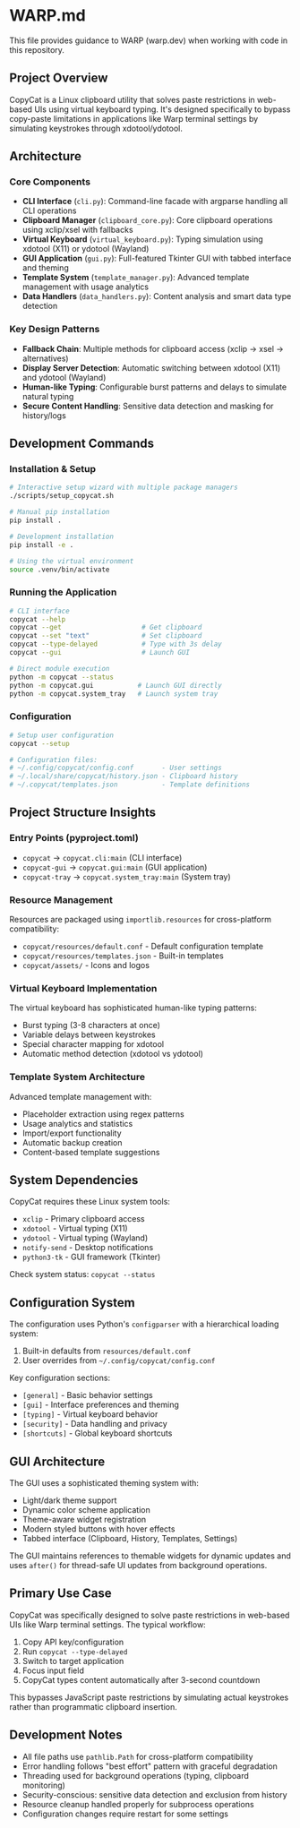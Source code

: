 # WARP.md

This file provides guidance to WARP (warp.dev) when working with code in this repository.

## Project Overview

CopyCat is a Linux clipboard utility that solves paste restrictions in web-based UIs using virtual keyboard typing. It's designed specifically to bypass copy-paste limitations in applications like Warp terminal settings by simulating keystrokes through xdotool/ydotool.

## Architecture

### Core Components

- **CLI Interface** (`cli.py`): Command-line facade with argparse handling all CLI operations
- **Clipboard Manager** (`clipboard_core.py`): Core clipboard operations using xclip/xsel with fallbacks
- **Virtual Keyboard** (`virtual_keyboard.py`): Typing simulation using xdotool (X11) or ydotool (Wayland)
- **GUI Application** (`gui.py`): Full-featured Tkinter GUI with tabbed interface and theming
- **Template System** (`template_manager.py`): Advanced template management with usage analytics
- **Data Handlers** (`data_handlers.py`): Content analysis and smart data type detection

### Key Design Patterns

- **Fallback Chain**: Multiple methods for clipboard access (xclip → xsel → alternatives)
- **Display Server Detection**: Automatic switching between xdotool (X11) and ydotool (Wayland)
- **Human-like Typing**: Configurable burst patterns and delays to simulate natural typing
- **Secure Content Handling**: Sensitive data detection and masking for history/logs

## Development Commands

### Installation & Setup
```bash
# Interactive setup wizard with multiple package managers
./scripts/setup_copycat.sh

# Manual pip installation
pip install .

# Development installation
pip install -e .

# Using the virtual environment
source .venv/bin/activate
```

### Running the Application
```bash
# CLI interface
copycat --help
copycat --get                    # Get clipboard
copycat --set "text"             # Set clipboard  
copycat --type-delayed           # Type with 3s delay
copycat --gui                    # Launch GUI

# Direct module execution
python -m copycat --status
python -m copycat.gui           # Launch GUI directly
python -m copycat.system_tray   # Launch system tray
```

### Configuration
```bash
# Setup user configuration
copycat --setup

# Configuration files:
# ~/.config/copycat/config.conf       - User settings
# ~/.local/share/copycat/history.json - Clipboard history
# ~/.copycat/templates.json           - Template definitions
```

## Project Structure Insights

### Entry Points (pyproject.toml)
- `copycat` → `copycat.cli:main` (CLI interface)
- `copycat-gui` → `copycat.gui:main` (GUI application) 
- `copycat-tray` → `copycat.system_tray:main` (System tray)

### Resource Management
Resources are packaged using `importlib.resources` for cross-platform compatibility:
- `copycat/resources/default.conf` - Default configuration template
- `copycat/resources/templates.json` - Built-in templates
- `copycat/assets/` - Icons and logos

### Virtual Keyboard Implementation
The virtual keyboard has sophisticated human-like typing patterns:
- Burst typing (3-8 characters at once)
- Variable delays between keystrokes  
- Special character mapping for xdotool
- Automatic method detection (xdotool vs ydotool)

### Template System Architecture
Advanced template management with:
- Placeholder extraction using regex patterns
- Usage analytics and statistics
- Import/export functionality
- Automatic backup creation
- Content-based template suggestions

## System Dependencies

CopyCat requires these Linux system tools:
- `xclip` - Primary clipboard access
- `xdotool` - Virtual typing (X11)
- `ydotool` - Virtual typing (Wayland)
- `notify-send` - Desktop notifications
- `python3-tk` - GUI framework (Tkinter)

Check system status: `copycat --status`

## Configuration System

The configuration uses Python's `configparser` with a hierarchical loading system:
1. Built-in defaults from `resources/default.conf`
2. User overrides from `~/.config/copycat/config.conf`

Key configuration sections:
- `[general]` - Basic behavior settings
- `[gui]` - Interface preferences and theming
- `[typing]` - Virtual keyboard behavior
- `[security]` - Data handling and privacy
- `[shortcuts]` - Global keyboard shortcuts

## GUI Architecture

The GUI uses a sophisticated theming system with:
- Light/dark theme support
- Dynamic color scheme application
- Theme-aware widget registration
- Modern styled buttons with hover effects
- Tabbed interface (Clipboard, History, Templates, Settings)

The GUI maintains references to themable widgets for dynamic updates and uses `after()` for thread-safe UI updates from background operations.

## Primary Use Case

CopyCat was specifically designed to solve paste restrictions in web-based UIs like Warp terminal settings. The typical workflow:

1. Copy API key/configuration
2. Run `copycat --type-delayed` 
3. Switch to target application
4. Focus input field
5. CopyCat types content automatically after 3-second countdown

This bypasses JavaScript paste restrictions by simulating actual keystrokes rather than programmatic clipboard insertion.

## Development Notes

- All file paths use `pathlib.Path` for cross-platform compatibility
- Error handling follows "best effort" pattern with graceful degradation
- Threading used for background operations (typing, clipboard monitoring)
- Security-conscious: sensitive data detection and exclusion from history
- Resource cleanup handled properly for subprocess operations
- Configuration changes require restart for some settings
